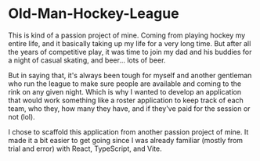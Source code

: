 # Old-Man-Hockey-League

This is kind of a passion project of mine. Coming from playing hockey my entire life, and it basically taking up my life for a very long time. But after all the years of competitive play, it was time to join my dad and his buddies for a night of casual skating, and beer... lots of beer.

But in saying that, it's always been tough for myself and another gentleman who run the league to make sure people are available and coming to the rink on any given night. Which is why I wanted to develop an application that would work something like a roster application to keep track of each team, who they, how many they have, and if they've paid for the session or not (lol).

I chose to scaffold this application from another passion project of mine. It made it a bit easier to get going since I was already familiar (mostly from trial and error) with React, TypeScript, and Vite.
